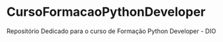 # CursoFormacaoPythonDeveloper
Repositório Dedicado para o curso de Formação Python Developer - DIO
